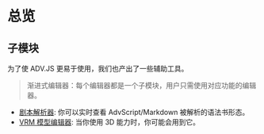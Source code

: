 # 总览

## 子模块

为了使 ADV.JS 更易于使用，我们也产出了一些辅助工具。

> 渐进式编辑器：每个编辑器都是一个子模块，用户只需使用对应功能的编辑器。

- [剧本解析器](https://parser.advjs.org): 你可以实时查看 AdvScript/Markdown 被解析的语法书形态。
- [VRM 模型编辑器](/guide/vrm): 当你使用 3D 能力时，你可能会用到它。
